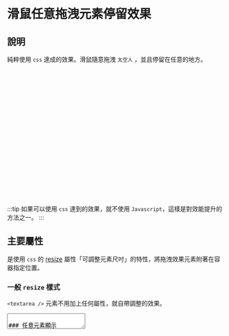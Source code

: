 # 滑鼠任意拖洩元素停留效果

## 說明

純粹使用 `css` 達成的效果。滑鼠隨意拖洩 `太空人` ，並且停留在任意的地方。

<style>
  .outside {
    background: #F0F8FF; 
    border-radius: 8px;
    height: 300px;
    background: no-repeat center/cover url('https://freepngimg.com/download/space/5-2-space-png-pic.png');
    overflow: hidden;
  }

  /* 地球 */
  .outside::before {
    content: '';
    position: absolute;
    top: -40px;
    left: -40px;
    width: 200px;
    height: 200px;
    background: no-repeat center/cover url('https://upload.wikimedia.org/wikipedia/commons/thumb/2/22/Earth_Western_Hemisphere_transparent_background.png/1024px-Earth_Western_Hemisphere_transparent_background.png');
  }

  .box {
    position: absolute;
    /* border: 1px solid red; */
    border-radius: 8px;
    position: inline-block;
  }

  .resize {
    position: relative;
    resize: both;
    min-width: 50px;
    min-height: 50px;
    max-width: 650px;
    max-height: 250px;
    width: 300px;
    height: 150px;
    /* background: blue; */
    opacity: .7;
    z-index: 1;
  }

  .resize::-webkit-resizer {
    background:no-repeat center/cover url(http://cdn.onlinewebfonts.com/svg/img_316948.png);
  } 

  .overflow-scroll {
    overflow: scroll;
  }

  .p-relative {
    position: relative;
  }

  /* 太空人 */
  .item {
    position: absolute;
    bottom: -46px;
    right: -35px;
    width: 100px;
    height: 100px;
    /* border: 1px solid green; */
    background: no-repeat center/cover url('https://i.pinimg.com/originals/a0/26/1b/a0261b885cfba5a65c675c33327acf5a.png');
    animation-name: float;
    animation-iteration-count: infinite;
    animation-direction: alternate;
    animation-duration: 3s;
    animation-timing-function: linear;
  }

  /* 動畫 */
  @keyframes float {
    from {
      transform: translateY(-5px);
    }
    to {
      transform: translateY(5px);
    }
  }
</style>

<div class="outside p-relative">
  <div class="box">
    <div class="resize overflow-scroll"></div>
    <div class="item"></div>
  </div>
</div>

:::tip
如果可以使用 `css` 達到的效果，就不使用 `Javascript`，這樣是對效能提升的方法之一。
:::

## 主要屬性

是使用 `css` 的 [resize](https://developer.mozilla.org/en-US/docs/Web/CSS/resize#using_resize_with_arbitrary_elements) 屬性「可調整元素尺吋」的特性，將拖洩效果元素附著在容器指定位置。

### 一般 `resize` 樣式

`<textarea />` 元素不用加上任何屬性，就自帶調整的效果。

<textarea />

### 任意元素顯示 `resize` 樣式

要達到調整效果，除了 `resize: both`，還必須加上 `overflow: scroll;` 才會顯示。

```css
div {
  resize: both;
  overflow: scroll;
}
```

<div style="border: 1px solid lightblue; display: inline-block; width: 190px; height: 30px; border-radius: 8px; resize: both; overflow: scroll;" />

## 操作

透過「調整尺吋元素」同時更改其父層尺吋，而「太空人」吸附在父層的特定位置。

<div class="outside p-relative">
  <div class="box">
    <div class="resize overflow-scroll"></div>
    <div class="item"></div>
  </div>
</div>

:::details html

```html
<div class="outside p-relative">
  <div class="box">
    <div class="resize overflow-scroll"></div>
    <div class="item"></div>
  </div>
</div>
```

- `.outside` 背景銀河底圖
- `.resize` 實際調整尺吋的元素
- `.box` 調整尺吋的父層
- `.item` 太空人

:::

:::details css

```css
.outside {
  background: #f0f8ff;
  border-radius: 8px;
  height: 300px;
  background: no-repeat center/cover
    url('https://freepngimg.com/download/space/5-2-space-png-pic.png');
  overflow: hidden;
}

/* 地球 */
.outside::before {
  content: '';
  position: absolute;
  top: -40px;
  left: -40px;
  width: 200px;
  height: 200px;
  background: no-repeat center/cover
    url('https://upload.wikimedia.org/wikipedia/commons/thumb/2/22/Earth_Western_Hemisphere_transparent_background.png/1024px-Earth_Western_Hemisphere_transparent_background.png');
}

/* 可調整尺吋元素的「父層」 */
.box {
  position: absolute;
  /* border: 1px solid red; */
  border-radius: 8px;
  position: inline-block;
}

/* 可調整尺吋元素 */
.resize {
  position: relative;
  resize: both;
  min-width: 50px;
  min-height: 50px;
  width: 300px;
  height: 150px;
  /* background: blue; */
  opacity: 0.7;
  z-index: 1;
}

/* 客製作調整尺吋顯示樣子 */
.resize::-webkit-resizer {
  background: no-repeat center/cover
    url(http://cdn.onlinewebfonts.com/svg/img_316948.png);
}

.overflow-scroll {
  overflow: scroll;
}

.p-relative {
  position: relative;
}

/* 太空人 */
.item {
  position: absolute;
  bottom: -46px;
  right: -35px;
  width: 100px;
  height: 100px;
  /* border: 1px solid green; */
  background: no-repeat center/cover
    url('https://i.pinimg.com/originals/a0/26/1b/a0261b885cfba5a65c675c33327acf5a.png');
  animation-name: float;
  animation-iteration-count: infinite;
  animation-direction: alternate;
  animation-duration: 3s;
  animation-timing-function: linear;
}

/* 太空人的動畫 */
@keyframes float {
  from {
    transform: translateY(-5px);
  }
  to {
    transform: translateY(5px);
  }
}
```

:::

## Reference

- [超强的纯 CSS 鼠标点击拖拽效果 #207](https://github.com/chokcoco/iCSS/issues/207)
- [不可思议的纯 CSS 实现鼠标跟随](https://github.com/chokcoco/iCSS/issues/46)
- [resize @MDN](https://developer.mozilla.org/en-US/docs/Web/CSS/resize#using_resize_with_arbitrary_elements)
